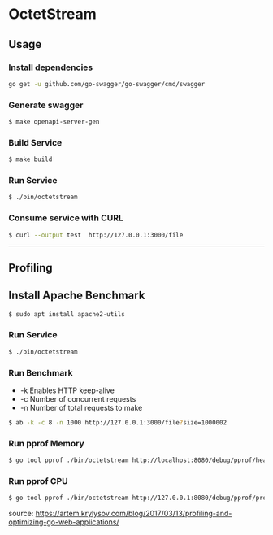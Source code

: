 # OctetStream

## Usage

### Install dependencies

```bash
go get -u github.com/go-swagger/go-swagger/cmd/swagger
```

### Generate swagger 

```bash
$ make openapi-server-gen
```

### Build Service

```bash
$ make build
```

### Run Service
```bash
$ ./bin/octetstream
```

### Consume service with CURL
```bash
$ curl --output test  http://127.0.0.1:3000/file
```

---

## Profiling

## Install Apache Benchmark

```bash
$ sudo apt install apache2-utils
```

### Run Service
```bash
$ ./bin/octetstream
```

### Run Benchmark
- -k Enables HTTP keep-alive
- -c Number of concurrent requests
- -n Number of total requests to make

```bash
$ ab -k -c 8 -n 1000 http://127.0.0.1:3000/file?size=1000002
```


### Run pprof Memory
```bash
$ go tool pprof ./bin/octetstream http://localhost:8080/debug/pprof/heap
```

### Run pprof CPU
```bash
$ go tool pprof ./bin/octetstream http://127.0.0.1:8080/debug/pprof/profile
```

source: https://artem.krylysov.com/blog/2017/03/13/profiling-and-optimizing-go-web-applications/